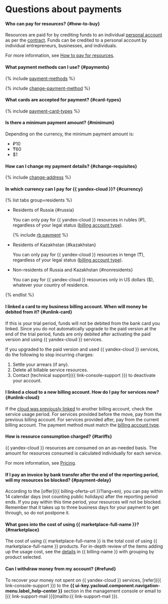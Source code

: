 # Questions about payments


#### Who can pay for resources? {#how-to-buy}

Resources are paid for by crediting funds to an individual [personal account](../../billing/concepts/personal-account.md) as per the [contract](../../billing/concepts/contract.md). Funds can be credited to a personal account by individual entrepreneurs, businesses, and individuals.

For more information, see [How to pay for resources](../../billing/payment/index.md).

#### What payment methods can I use? {#payments}

{% include [payment-methods](../../billing/_includes/payment-methods.md) %}


{% include [change-payment-method](../../billing/_includes/change-payment-method.md) %}

#### What cards are accepted for payment? {#card-types}
{% include [payment-card-types](../../_includes/billing/payment-card-types.md) %}

#### Is there a minimum payment amount? {#minimum}
Depending on the currency, the minimum payment amount is:

* ₽10
* ₸60
* $1

#### How can I change my payment details? {#change-requisites}

{% include [change-address](../../billing/_includes/change-address.md) %}

#### In which currency can I pay for {{ yandex-cloud }}? {#currency}

{% list tabs group=residents %}

- Residents of Russia {#russia}

   You can only pay for {{ yandex-cloud }} resources in rubles (₽), regardless of your legal status ([billing account type](../../billing/concepts/billing-account.md#ba-types)).

   {% include [rb payment](../../_includes/billing/rb-payment.md) %}


- Residents of Kazakhstan {#kazakhstan}

   You can only pay for {{ yandex-cloud }} resources in tenge (₸), regardless of your legal status ([billing account type](../../billing/concepts/billing-account.md#ba-types)).


- Non-residents of Russia and Kazakhstan {#nonresidents}

   You can pay for {{ yandex-cloud }} resources only in US dollars ($), whatever your country of residence.

{% endlist %}



#### I linked a card to my business billing account. When will money be debited from it? {#unlink-card}

If this is your trial period, funds will not be debited from the bank card you linked.
Since you do not automatically upgrade to the paid version at the end of the trial period, funds are only debited after activating the paid version and using {{ yandex-cloud }} services.

If you upgraded to the paid version and used {{ yandex-cloud }} services, do the following to stop incurring charges:

1. Settle your arrears (if any).
1. Delete all billable service resources.
1. Contact [technical support]({{ link-console-support }}) to deactivate your account.

#### I linked a cloud to a new billing account. How do I pay for services now? {#unlink-cloud}

If the [cloud was previously linked](../../billing/operations/pin-cloud.md) to another billing account, check the service usage period. For services provided before the move, pay from the previous billing account. For services provided after, pay from the current billing account. The payment method must match the [billing account type](../../billing/concepts/billing-account.md#ba-types).

#### How is resource consumption charged? {#tariffs}

{{ yandex-cloud }} resources are consumed on an as-needed basis. The amount for resources consumed is calculated individually for each service.

For more information, see [Pricing](../../billing/pricing.md).

#### If I pay an invoice by bank transfer after the end of the reporting period, will my resources be blocked? {#payment-delay}

According to the [offer]({{ billing-oferta-url }}?lang=en), you can pay within 14 calendar days (not counting public holidays) after the reporting period ends. If you pay within this time period, your resources will not be blocked. Remember that it takes up to three business days for your payment to get through, so do not postpone it.

#### What goes into the cost of using {{ marketplace-full-name }}? {#marketplace}

The cost of using {{ marketplace-full-name }} is the total cost of using {{ marketplace-full-name }} products. For in-depth review of the items adding up the usage cost, see the [details](../../billing/operations/check-charges.md) in {{ billing-name }} with grouping by product selected.


#### Can I withdraw money from my account? {#refund}

To recover your money not spent on {{ yandex-cloud }} services, [refer]({{ link-console-support }}) to the **{{ ui-key.yacloud.component.navigation-menu.label_help-center }}** section in the management console or email to [{{ link-support-mail }}](mailto:{{ link-support-mail }}).
